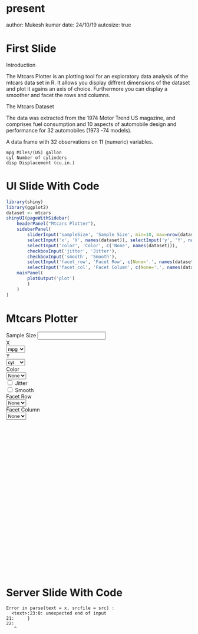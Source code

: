 present
========================================================
author: Mukesh kumar
date:   24/10/19
autosize: true

First Slide
========================================================

Introduction

The Mtcars Plotter is an plotting tool for an exploratory data analysis of the mtcars data set in R. It allows you display diffrent dimensions of the dataset and plot it agains an axis of choice. Furthermore you can display a smoother and facet the rows and columns.

The Mtcars Dataset

The data was extracted from the 1974 Motor Trend US magazine, and comprises fuel consumption and 10 aspects of automobile design and performance for 32 automobiles (1973 -74 models).

A data frame with 32 observations on 11 (numeric) variables.

    mpg Miles/(US) gallon
    cyl Number of cylinders
    disp Displacement (cu.in.)

UI Slide With Code
========================================================


```r
library(shiny)
library(ggplot2)
dataset <- mtcars
shinyUI(pageWithSidebar(
    headerPanel("Mtcars Plotter"),
    sidebarPanel(
        sliderInput('sampleSize', 'Sample Size', min=10, max=nrow(dataset), value=min(10, nrow(dataset)), step=5, round=0),
        selectInput('x', 'X', names(dataset)), selectInput('y', 'Y', names(dataset), names(dataset)[[2]]),
        selectInput('color', 'Color', c('None', names(dataset))),
        checkboxInput('jitter', 'Jitter'),
        checkboxInput('smooth', 'Smooth'),
        selectInput('facet_row', 'Facet Row', c(None='.', names(dataset))),
        selectInput('facet_col', 'Facet Column', c(None='.', names(dataset))) ),
    mainPanel(
        plotOutput('plot')
        )
    )
)
```

<!--html_preserve--><div class="container-fluid">
<div class="row">
<div class="col-sm-12">
<h1>Mtcars Plotter</h1>
</div>
</div>
<div class="row">
<div class="col-sm-4">
<form class="well">
<div class="form-group shiny-input-container">
<label class="control-label" for="sampleSize">Sample Size</label>
<input class="js-range-slider" id="sampleSize" data-min="10" data-max="32" data-from="10" data-step="5" data-grid="true" data-grid-num="4.4" data-grid-snap="false" data-prettify-separator="," data-prettify-enabled="true" data-keyboard="true" data-data-type="number"/>
</div>
<div class="form-group shiny-input-container">
<label class="control-label" for="x">X</label>
<div>
<select id="x"><option value="mpg" selected>mpg</option>
<option value="cyl">cyl</option>
<option value="disp">disp</option>
<option value="hp">hp</option>
<option value="drat">drat</option>
<option value="wt">wt</option>
<option value="qsec">qsec</option>
<option value="vs">vs</option>
<option value="am">am</option>
<option value="gear">gear</option>
<option value="carb">carb</option></select>
<script type="application/json" data-for="x" data-nonempty="">{}</script>
</div>
</div>
<div class="form-group shiny-input-container">
<label class="control-label" for="y">Y</label>
<div>
<select id="y"><option value="mpg">mpg</option>
<option value="cyl" selected>cyl</option>
<option value="disp">disp</option>
<option value="hp">hp</option>
<option value="drat">drat</option>
<option value="wt">wt</option>
<option value="qsec">qsec</option>
<option value="vs">vs</option>
<option value="am">am</option>
<option value="gear">gear</option>
<option value="carb">carb</option></select>
<script type="application/json" data-for="y" data-nonempty="">{}</script>
</div>
</div>
<div class="form-group shiny-input-container">
<label class="control-label" for="color">Color</label>
<div>
<select id="color"><option value="None" selected>None</option>
<option value="mpg">mpg</option>
<option value="cyl">cyl</option>
<option value="disp">disp</option>
<option value="hp">hp</option>
<option value="drat">drat</option>
<option value="wt">wt</option>
<option value="qsec">qsec</option>
<option value="vs">vs</option>
<option value="am">am</option>
<option value="gear">gear</option>
<option value="carb">carb</option></select>
<script type="application/json" data-for="color" data-nonempty="">{}</script>
</div>
</div>
<div class="form-group shiny-input-container">
<div class="checkbox">
<label>
<input id="jitter" type="checkbox"/>
<span>Jitter</span>
</label>
</div>
</div>
<div class="form-group shiny-input-container">
<div class="checkbox">
<label>
<input id="smooth" type="checkbox"/>
<span>Smooth</span>
</label>
</div>
</div>
<div class="form-group shiny-input-container">
<label class="control-label" for="facet_row">Facet Row</label>
<div>
<select id="facet_row"><option value="." selected>None</option>
<option value="mpg">mpg</option>
<option value="cyl">cyl</option>
<option value="disp">disp</option>
<option value="hp">hp</option>
<option value="drat">drat</option>
<option value="wt">wt</option>
<option value="qsec">qsec</option>
<option value="vs">vs</option>
<option value="am">am</option>
<option value="gear">gear</option>
<option value="carb">carb</option></select>
<script type="application/json" data-for="facet_row" data-nonempty="">{}</script>
</div>
</div>
<div class="form-group shiny-input-container">
<label class="control-label" for="facet_col">Facet Column</label>
<div>
<select id="facet_col"><option value="." selected>None</option>
<option value="mpg">mpg</option>
<option value="cyl">cyl</option>
<option value="disp">disp</option>
<option value="hp">hp</option>
<option value="drat">drat</option>
<option value="wt">wt</option>
<option value="qsec">qsec</option>
<option value="vs">vs</option>
<option value="am">am</option>
<option value="gear">gear</option>
<option value="carb">carb</option></select>
<script type="application/json" data-for="facet_col" data-nonempty="">{}</script>
</div>
</div>
</form>
</div>
<div class="col-sm-8">
<div id="plot" class="shiny-plot-output" style="width: 100% ; height: 400px"></div>
</div>
</div>
</div><!--/html_preserve-->

Server Slide With Code
========================================================




```
Error in parse(text = x, srcfile = src) : 
  <text>:23:0: unexpected end of input
21:     }
22: 
   ^
```
